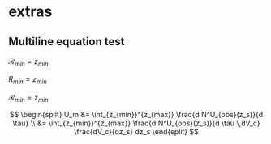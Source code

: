 # extras

## Multiline equation test

$\mathcal{R}_{min} = z_{min}$

$R_{min} = z_{min}$

$\mathcal{R}_{min} = \text{z}_{min}$

$$ \begin{split} 
U_m &= \int_{z_{min}}^{z_{max}} \frac{d N^U_{obs}(z_s)}{d \tau} \\
&= \int_{z_{min}}^{z_{max}} \frac{d N^U_{obs}(z_s)}{d \tau \,dV_c} \frac{dV_c}{dz_s} dz_s 
\end{split} $$  




